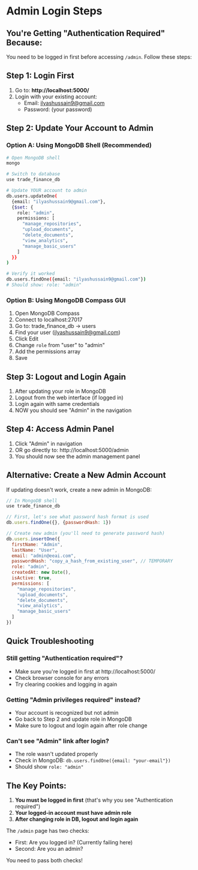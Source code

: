# Admin Login Steps

## You're Getting "Authentication Required" Because:
You need to be logged in first before accessing `/admin`. Follow these steps:

## Step 1: Login First
1. Go to: **http://localhost:5000/**
2. Login with your existing account:
   - Email: ilyashussain9@gmail.com
   - Password: (your password)

## Step 2: Update Your Account to Admin

### Option A: Using MongoDB Shell (Recommended)
```bash
# Open MongoDB shell
mongo

# Switch to database
use trade_finance_db

# Update YOUR account to admin
db.users.updateOne(
  {email: "ilyashussain9@gmail.com"},
  {$set: {
    role: "admin",
    permissions: [
      "manage_repositories",
      "upload_documents", 
      "delete_documents",
      "view_analytics",
      "manage_basic_users"
    ]
  }}
)

# Verify it worked
db.users.findOne({email: "ilyashussain9@gmail.com"})
# Should show: role: "admin"
```

### Option B: Using MongoDB Compass GUI
1. Open MongoDB Compass
2. Connect to localhost:27017
3. Go to: trade_finance_db → users
4. Find your user (ilyashussain9@gmail.com)
5. Click Edit
6. Change `role` from "user" to "admin"
7. Add the permissions array
8. Save

## Step 3: Logout and Login Again
1. After updating your role in MongoDB
2. Logout from the web interface (if logged in)
3. Login again with same credentials
4. NOW you should see "Admin" in the navigation

## Step 4: Access Admin Panel
1. Click "Admin" in navigation
2. OR go directly to: http://localhost:5000/admin
3. You should now see the admin management panel

## Alternative: Create a New Admin Account

If updating doesn't work, create a new admin in MongoDB:

```javascript
// In MongoDB shell
use trade_finance_db

// First, let's see what password hash format is used
db.users.findOne({}, {passwordHash: 1})

// Create new admin (you'll need to generate password hash)
db.users.insertOne({
  firstName: "Admin",
  lastName: "User", 
  email: "admin@eeai.com",
  passwordHash: "copy_a_hash_from_existing_user", // TEMPORARY
  role: "admin",
  createdAt: new Date(),
  isActive: true,
  permissions: [
    "manage_repositories",
    "upload_documents",
    "delete_documents", 
    "view_analytics",
    "manage_basic_users"
  ]
})
```

## Quick Troubleshooting

### Still getting "Authentication required"?
- Make sure you're logged in first at http://localhost:5000/
- Check browser console for any errors
- Try clearing cookies and logging in again

### Getting "Admin privileges required" instead?
- Your account is recognized but not admin
- Go back to Step 2 and update role in MongoDB
- Make sure to logout and login again after role change

### Can't see "Admin" link after login?
- The role wasn't updated properly
- Check in MongoDB: `db.users.findOne({email: "your-email"})`
- Should show `role: "admin"`

## The Key Points:
1. **You must be logged in first** (that's why you see "Authentication required")
2. **Your logged-in account must have admin role**
3. **After changing role in DB, logout and login again**

The `/admin` page has two checks:
- First: Are you logged in? (Currently failing here)
- Second: Are you an admin?

You need to pass both checks!